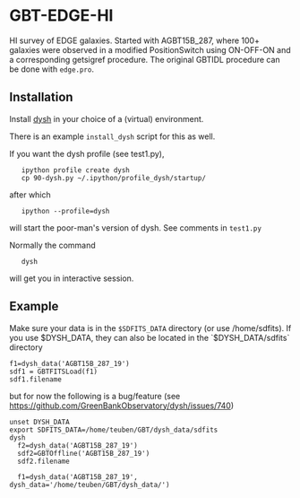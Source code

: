# GBT-EDGE-HI

HI survey of EDGE galaxies.   Started with AGBT15B_287, where 100+ galaxies were
observed in a modified PositionSwitch using ON-OFF-ON and a corresponding getsigref
procedure. The original GBTIDL procedure can be done with `edge.pro`.

## Installation

Install [dysh](https://github.com/GreenBankObservatory/dysh) in your choice of a (virtual) environment.

There is an example `install_dysh` script for this as well.

If you want the dysh profile (see test1.py),

```
   ipython profile create dysh
   cp 90-dysh.py ~/.ipython/profile_dysh/startup/
```

after which

```
   ipython --profile=dysh
```

will start the poor-man's version of dysh. See comments in `test1.py`

Normally the command

```
   dysh
```

will get you in interactive session.


## Example

Make sure your data is in the `$SDFITS_DATA` directory (or use /home/sdfits).
If you use $DYSH_DATA, they
can also be located in the `$DYSH_DATA/sdfits` directory



```
f1=dysh_data('AGBT15B_287_19')
sdf1 = GBTFITSLoad(f1)
sdf1.filename
```

but for now the following
is a bug/feature (see https://github.com/GreenBankObservatory/dysh/issues/740)

```
unset DYSH_DATA
export SDFITS_DATA=/home/teuben/GBT/dysh_data/sdfits
dysh
  f2=dysh_data('AGBT15B_287_19')
  sdf2=GBTOffline('AGBT15B_287_19')
  sdf2.filename

  f1=dysh_data('AGBT15B_287_19', dysh_data='/home/teuben/GBT/dysh_data/')

```
